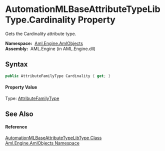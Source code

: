 AutomationMLBaseAttributeTypeLibType.Cardinality Property
=========================================================
Gets the Cardinality attribute type.

  **Namespace:**  [Aml.Engine.AmlObjects][1]  
  **Assembly:**  AML.Engine (in AML.Engine.dll)

Syntax
------

```csharp
public AttributeFamilyType Cardinality { get; }
```

#### Property Value
Type: [AttributeFamilyType][2]

See Also
--------

#### Reference
[AutomationMLBaseAttributeTypeLibType Class][3]  
[Aml.Engine.AmlObjects Namespace][1]  

[1]: ../README.md
[2]: ../../Aml.Engine.CAEX/AttributeFamilyType/README.md
[3]: README.md
[4]: https://www.automationml.org
[5]: ../../icons/logoShade.png